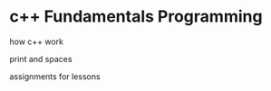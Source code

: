 <h1>c++ Fundamentals Programming</h1>
<p>how c++ work</p>
<p> print and spaces </p>
<p> assignments for lessons </p>
